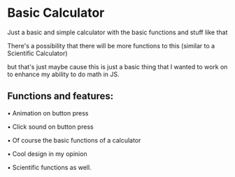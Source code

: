 <h1>Basic Calculator</h1>
Just a basic and simple calculator with the basic functions and stuff like that

There's a possibility that there will be more functions to this (similar to a Scientific Calculator) 

but that's just maybe cause this is just a basic thing that I wanted to work on to enhance my ability to do math in JS.

<h2>Functions and features:</h2>


• Animation on button press


• Click sound on button press


• Of course the basic functions of a calculator


• Cool design in my opinion


• Scientific functions as well.

